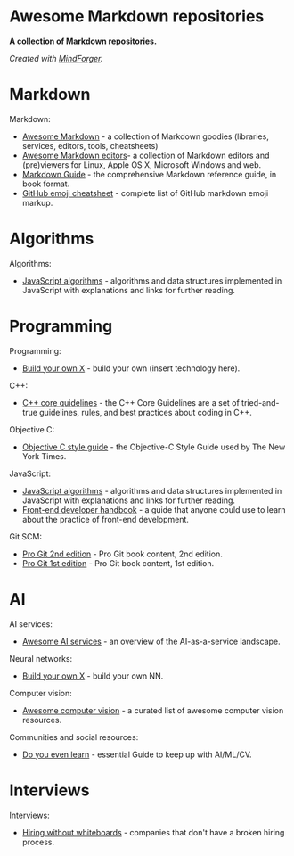 # Awesome Markdown repositories
**A collection of Markdown repositories.**

_Created with [MindForger](https://github.com/dvorka/mindforger)._

# Markdown
Markdown:

* [Awesome Markdown](https://github.com/mundimark/awesome-markdown) - a collection of Markdown goodies (libraries, services, editors, tools, cheatsheets)
* [Awesome Markdown editors](https://github.com/mundimark/awesome-markdown-editors)- a collection of Markdown editors and (pre)viewers for Linux, Apple OS X, Microsoft Windows and web.
* [Markdown Guide](https://github.com/mattcone/markdown-guide-book) - the comprehensive Markdown reference guide, in book format.
* [GitHub emoji cheatsheet](https://gist.github.com/rxaviers/7360908) - complete list of GitHub markdown emoji markup.
# Algorithms
Algorithms:

* [JavaScript algorithms](https://github.com/trekhleb/javascript-algorithms) - algorithms and data structures implemented in JavaScript with explanations and links for further reading.
# Programming
Programming:

* [Build your own X](https://github.com/danistefanovic/build-your-own-x) - build your own (insert technology here).

C++:

* [C++ core quidelines](https://github.com/isocpp/CppCoreGuidelines) - the C++ Core Guidelines are a set of tried-and-true guidelines, rules, and best practices about coding in C++.

Objective C:

* [Objective C style guide](https://github.com/NYTimes/objective-c-style-guide) - the Objective-C Style Guide used by The New York Times.

JavaScript:

* [JavaScript algorithms](https://github.com/trekhleb/javascript-algorithms) - algorithms and data structures implemented in JavaScript with explanations and links for further reading.
* [Front-end developer handbook](https://github.com/FrontendMasters/front-end-handbook-2018) - a guide that anyone could use to learn about the practice of front-end development.

Git SCM:

* [Pro Git 2nd edition](https://github.com/progit/progit2) - Pro Git book content, 2nd edition.
* [Pro Git 1st edition](https://github.com/progit/progit) - Pro Git book content, 1st edition.

# AI
AI services:

* [Awesome AI services](https://github.com/sekwiatkowski/awesome-ai-services) - an overview of the AI-as-a-service landscape.

Neural networks:

* [Build your own X](https://github.com/danistefanovic/build-your-own-x#build-your-own-neural-network) - build your own NN.

Computer vision:

* [Awesome computer vision](https://github.com/jbhuang0604/awesome-computer-vision) - a curated list of awesome computer vision resources.

Communities and social resources:

* [Do you even learn](https://github.com/BAILOOL/DoYouEvenLearn) - essential Guide to keep up with AI/ML/CV.

# Interviews
Interviews:

* [Hiring without whiteboards](https://github.com/poteto/hiring-without-whiteboards) - companies that don't have a broken hiring process.


